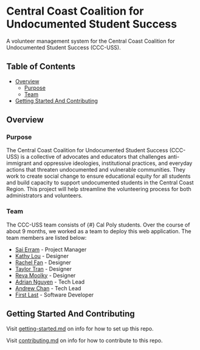 # Central Coast Coalition for Undocumented Student Success

A volunteer management system for the Central Coast Coalition for Undocumented Student Success (CCC-USS).

## Table of Contents

- [Overview](#overview)
  - [Purpose](#purpose)
  - [Team](#team)
- [Getting Started And Contributing](#getting-started-and-contributing)

## Overview

### Purpose

The Central Coast Coalition for Undocumented Student Success (CCC-USS) is a collective of advocates and educators that challenges anti-immigrant and oppressive ideologies, institutional practices, and everyday actions that threaten undocumented and vulnerable communities. They work to create social change to ensure educational equity for all students and build capacity to support undocumented students in the Central Coast Region. This project will help streamline the volunteering process for both administrators and volunteers.

### Team

The CCC-USS team consists of {#} Cal Poly students. Over the course of about 9 months, we worked as a team to deploy this web application. The team members are listed below:

- [Sai Erram](https://www.linkedin.com/) - Project Manager
- [Kathy Lou](https://www.linkedin.com/) - Designer
- [Rachel Fan](https://www.linkedin.com/) - Designer
- [Taylor Tran](https://www.linkedin.com/) - Designer
- [Reva Moolky](https://www.linkedin.com/) - Designer
- [Adrian Nguyen](https://www.linkedin.com/) - Tech Lead
- [Andrew Chan](https://www.linkedin.com/) - Tech Lead
- [First Last](https://www.linkedin.com/) - Software Developer

## Getting Started And Contributing

Visit [getting-started.md](docs/getting-started.md) on info for how to set up this repo.

Visit [contributing.md](docs/contributing.md) on info for how to contribute to this repo.
